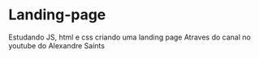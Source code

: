 # Landing-page
Estudando JS, html e css criando uma landing page 
Atraves do canal no youtube do Alexandre Saints

